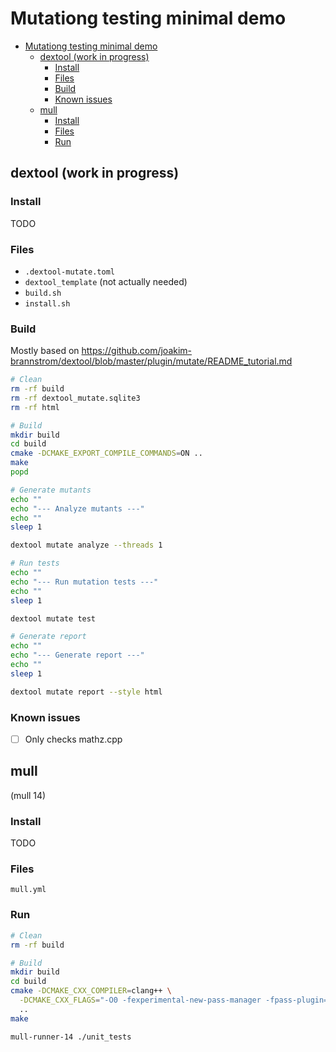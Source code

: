 # Mutationg testing minimal demo

- [Mutationg testing minimal demo](#mutationg-testing-minimal-demo)
  - [dextool (work in progress)](#dextool-work-in-progress)
    - [Install](#install)
    - [Files](#files)
    - [Build](#build)
    - [Known issues](#known-issues)
  - [mull](#mull)
    - [Install](#install-1)
    - [Files](#files-1)
    - [Run](#run)

## dextool (work in progress)

### Install

TODO

### Files

- `.dextool-mutate.toml`
- `dextool_template` (not actually needed)
- `build.sh`
- `install.sh`

### Build

Mostly based on https://github.com/joakim-brannstrom/dextool/blob/master/plugin/mutate/README_tutorial.md

```bash
# Clean
rm -rf build
rm -rf dextool_mutate.sqlite3
rm -rf html

# Build
mkdir build
cd build
cmake -DCMAKE_EXPORT_COMPILE_COMMANDS=ON ..
make
popd

# Generate mutants
echo ""
echo "--- Analyze mutants ---"
echo ""
sleep 1

dextool mutate analyze --threads 1

# Run tests
echo ""
echo "--- Run mutation tests ---"
echo ""
sleep 1

dextool mutate test

# Generate report
echo ""
echo "--- Generate report ---"
echo ""
sleep 1

dextool mutate report --style html
```

### Known issues

- [ ] Only checks mathz.cpp

## mull

(mull 14)

### Install

TODO

### Files

`mull.yml`

### Run

```bash
# Clean
rm -rf build

# Build
mkdir build
cd build
cmake -DCMAKE_CXX_COMPILER=clang++ \
  -DCMAKE_CXX_FLAGS="-O0 -fexperimental-new-pass-manager -fpass-plugin=/usr/lib/mull-ir-frontend-14 -g -grecord-command-line -stdlib=libc++" \
  ..
make

mull-runner-14 ./unit_tests
```
